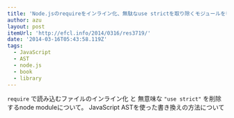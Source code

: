 ```yaml
---
title: 'Node.jsのrequireをインライン化、無駄なuse strictを取り除くモジュールを書いた | Web scratch'
author: azu
layout: post
itemUrl: 'http://efcl.info/2014/0316/res3719/'
date: '2014-03-16T05:43:58.119Z'
tags:
  - JavaScript
  - AST
  - node.js
  - book
  - library
---
```

`require` で読み込むファイルのインライン化 と 無意味な `"use strict"` を削除するnode moduleについて。 JavaScript ASTを使った書き換えの方法について
